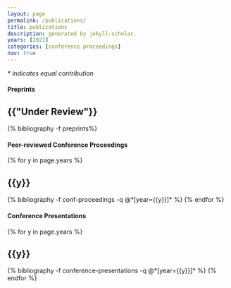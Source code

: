 ```yaml
---
layout: page
permalink: /publications/
title: publications
description: generated by jekyll-scholar.  
years: [2021]
categories: [conference proceedings]
nav: true
---
```


<div class="publications">
<p><em>* indicates equal contribution</em></p>

<h4 class="category"> Preprints</h4>
<h2 class="year">{{"Under Review"}}</h2>
  {% bibliography -f preprints%}
<h4 class="category"> Peer-reviewed Conference Proceedings</h4>
{% for y in page.years %}
  <h2 class="year">{{y}}</h2>
  {% bibliography -f conf-proceedings -q @*[year={{y}}]* %}
{% endfor %}

</div>

<div class="publications">
<h4 class="category"> Conference Presentations</h4>
{% for y in page.years %}
  <h2 class="year">{{y}}</h2>
  {% bibliography -f conference-presentations -q @*[year={{y}}]* %}
{% endfor %}

</div>
